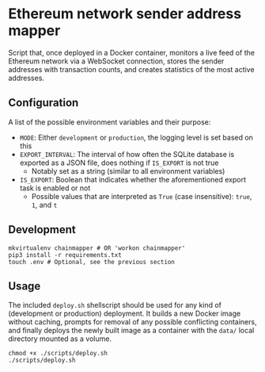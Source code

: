 # Ethereum network sender address mapper

Script that, once deployed in a Docker container, monitors a live feed of the Ethereum network via a WebSocket connection, stores the sender addresses with transaction counts, and creates statistics of the most active addresses.

## Configuration

A list of the possible environment variables and their purpose:

- `MODE`: Either `development` or `production`, the logging level is set based on this
- `EXPORT_INTERVAL`: The interval of how often the SQLite database is exported as a JSON file, does nothing if `IS_EXPORT` is not true
  - Notably set as a string (similar to all environment variables)
- `IS_EXPORT`: Boolean that indicates whether the aforementioned export task is enabled or not
  - Possible values that are interpreted as `True` (case insensitive): `true`, `1`, and `t`

## Development

```shell
mkvirtualenv chainmapper # OR 'workon chainmapper'
pip3 install -r requirements.txt
touch .env # Optional, see the previous section
```

## Usage

The included `deploy.sh` shellscript should be used for any kind of (development or production) deployment. It builds a new Docker image without caching, prompts for removal of any possible conflicting containers, and finally deploys the newly built image as a container with the `data/` local directory mounted as a volume.

```shell
chmod +x ./scripts/deploy.sh
./scripts/deploy.sh
```
